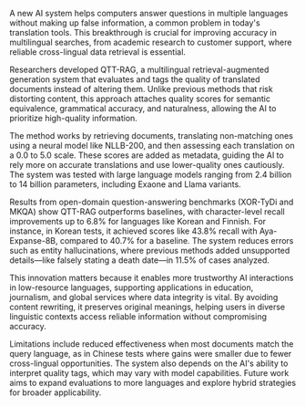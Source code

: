 A new AI system helps computers answer questions in multiple languages without making up false information, a common problem in today's translation tools. This breakthrough is crucial for improving accuracy in multilingual searches, from academic research to customer support, where reliable cross-lingual data retrieval is essential.

Researchers developed QTT-RAG, a multilingual retrieval-augmented generation system that evaluates and tags the quality of translated documents instead of altering them. Unlike previous methods that risk distorting content, this approach attaches quality scores for semantic equivalence, grammatical accuracy, and naturalness, allowing the AI to prioritize high-quality information.

The method works by retrieving documents, translating non-matching ones using a neural model like NLLB-200, and then assessing each translation on a 0.0 to 5.0 scale. These scores are added as metadata, guiding the AI to rely more on accurate translations and use lower-quality ones cautiously. The system was tested with large language models ranging from 2.4 billion to 14 billion parameters, including Exaone and Llama variants.

Results from open-domain question-answering benchmarks (XOR-TyDi and MKQA) show QTT-RAG outperforms baselines, with character-level recall improvements up to 6.8% for languages like Korean and Finnish. For instance, in Korean tests, it achieved scores like 43.8% recall with Aya-Expanse-8B, compared to 40.7% for a baseline. The system reduces errors such as entity hallucinations, where previous methods added unsupported details—like falsely stating a death date—in 11.5% of cases analyzed.

This innovation matters because it enables more trustworthy AI interactions in low-resource languages, supporting applications in education, journalism, and global services where data integrity is vital. By avoiding content rewriting, it preserves original meanings, helping users in diverse linguistic contexts access reliable information without compromising accuracy.

Limitations include reduced effectiveness when most documents match the query language, as in Chinese tests where gains were smaller due to fewer cross-lingual opportunities. The system also depends on the AI's ability to interpret quality tags, which may vary with model capabilities. Future work aims to expand evaluations to more languages and explore hybrid strategies for broader applicability.